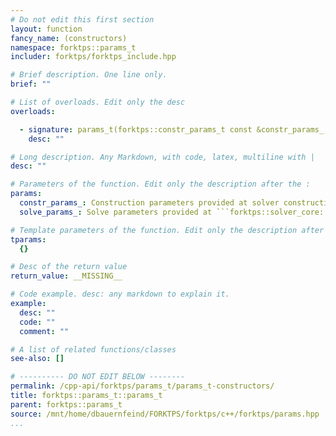 ```yaml
---
# Do not edit this first section
layout: function
fancy_name: (constructors)
namespace: forktps::params_t
includer: forktps/forktps_include.hpp

# Brief description. One line only.
brief: ""

# List of overloads. Edit only the desc
overloads:

  - signature: params_t(forktps::constr_params_t const &constr_params_, forktps::solve_params_t const &solve_params_)
    desc: ""

# Long description. Any Markdown, with code, latex, multiline with |
desc: ""

# Parameters of the function. Edit only the description after the :
params:
  constr_params_: Construction parameters provided at solver construction.
  solve_params_: Solve parameters provided at ```forktps::solver_core::solve()``` call.

# Template parameters of the function. Edit only the description after the :
tparams:
  {}

# Desc of the return value
return_value: __MISSING__

# Code example. desc: any markdown to explain it.
example:
  desc: ""
  code: ""
  comment: ""

# A list of related functions/classes
see-also: []

# ---------- DO NOT EDIT BELOW --------
permalink: /cpp-api/forktps/params_t/params_t-constructors/
title: forktps::params_t::params_t
parent: forktps::params_t
source: /mnt/home/dbauernfeind/FORKTPS/forktps/c++/forktps/params.hpp
...
```


